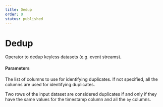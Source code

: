 ```yaml
---
title: Dedup
order: 0
status: published
---
```

# Dedup

<Divider>
<LeftSection>
Operator to dedup keyless datasets (e.g. event streams).

#### Parameters

<Expandable title="by" type="Optional[List[str]]">

The list of columns to use for identifying duplicates. If not specified, all 
the columns are used for identifying duplicates.

Two rows of the input dataset are considered duplicates if and only if they have 
the same values for the timestamp column and all the `by` columns.

</Expandable>
</LeftSection>

<RightSection>
</RightSection>

</Divider>

